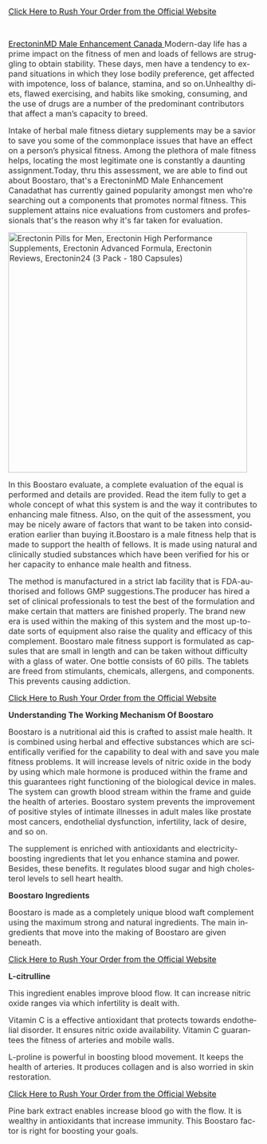 <p><a href="https://www.facebook.com/ErectoninMD.Male.Enhancement.Canada/"><span style="font-size: medium;"><span lang="en-US">Click Here to Rush Your Order from the Official Website</span></span></a></p>
<p>&nbsp;</p>
<p lang="en-US"><span style="color: #333333;"><span style="font-size: medium;"><a href="https://www.facebook.com/ErectoninMD.Male.Enhancement.Canada/">ErectoninMD Male Enhancement Canada </a>Modern-day life has a prime impact on the fitness of men and loads of fellows are struggling to obtain stability. These days, men have a tendency to expand situations in which they lose bodily preference, get affected with impotence, loss of balance, stamina, and so on.Unhealthy diets, flawed exercising, and habits like smoking, consuming, and the use of drugs are a number of the predominant contributors that affect a man&rsquo;s capacity to breed.</span></span></p>
<p lang="en-US"><span style="color: #333333;"><span style="font-size: medium;">Intake of herbal male fitness dietary supplements may be a savior to save you some of the commonplace issues that have an effect on a person&rsquo;s physical fitness. Among the plethora of male fitness helps, locating the most legitimate one is constantly a daunting assignment.Today, thru this assessment, we are able to find out about Boostaro, that's a ErectoninMD Male Enhancement Canadathat has currently gained popularity amongst men who're searching out a components that promotes normal fitness. This supplement attains nice evaluations from customers and professionals that's the reason why it's far taken for evaluation.</span></span></p>
<p lang="en-US"><span style="color: #333333;"><span style="font-size: medium;"><img src="https://m.media-amazon.com/images/I/71zLJvkkcHL._AC_UF1000,1000_QL80_.jpg" alt="Erectonin Pills for Men, Erectonin High Performance Supplements, Erectonin  Advanced Formula, Erectonin Reviews, Erectonin24 (3 Pack - 180 Capsules)" width="479" height="482" /></span></span></p>
<p lang="en-US"><span style="color: #333333;"><span style="font-size: medium;">In this Boostaro evaluate, a complete evaluation of the equal is performed and details are provided. Read the item fully to get a whole concept of what this system is and the way it contributes to enhancing male fitness. Also, on the quit of the assessment, you may be nicely aware of factors that want to be taken into consideration earlier than buying it.Boostaro is a male fitness help that is made to support the health of fellows. It is made using natural and clinically studied substances which have been verified for his or her capacity to enhance male health and fitness. </span></span></p>
<p lang="en-US"><span style="color: #333333;"><span style="font-size: medium;">The method is manufactured in a strict lab facility that is FDA-authorised and follows GMP suggestions.The producer has hired a set of clinical professionals to test the best of the formulation and make certain that matters are finished properly. The brand new era is used within the making of this system and the most up-to-date sorts of equipment also raise the quality and efficacy of this complement. Boostaro male fitness support is formulated as capsules that are small in length and can be taken without difficulty with a glass of water. One bottle consists of 60 pills. The tablets are freed from stimulants, chemicals, allergens, and components. This prevents causing addiction.</span></span></p>
<p lang="en-US"><span style="color: #333333;"><span style="font-size: medium;"><a href="https://www.facebook.com/ErectoninMD.Male.Enhancement.Canada/"><span style="font-size: medium;"><span lang="en-US">Click Here to Rush Your Order from the Official Website</span></span></a></span></span></p>
<p lang="en-US"><strong><span style="color: #333333;"><span style="font-size: medium;">Understanding The Working Mechanism Of Boostaro</span></span></strong></p>
<p lang="en-US"><span style="color: #333333;"><span style="font-size: medium;">Boostaro is a nutritional aid this is crafted to assist male health. It is combined using herbal and effective substances which are scientifically verified for the capability to deal with and save you male fitness problems. It will increase levels of nitric oxide in the body by using which male hormone is produced within the frame and this guarantees right functioning of the biological device in males. The system can growth blood stream within the frame and guide the health of arteries. Boostaro system prevents the improvement of positive styles of intimate illnesses in adult males like prostate most cancers, endothelial dysfunction, infertility, lack of desire, and so on. </span></span></p>
<p lang="en-US"><span style="color: #333333;"><span style="font-size: medium;">The supplement is enriched with antioxidants and electricity-boosting ingredients that let you enhance stamina and power. Besides, these benefits. It regulates blood sugar and high cholesterol levels to sell heart health.</span></span></p>
<p lang="en-US"><strong><span style="color: #333333;"><span style="font-size: medium;">Boostaro Ingredients</span></span></strong></p>
<p lang="en-US"><span style="color: #333333;"><span style="font-size: medium;">Boostaro is made as a completely unique blood waft complement using the maximum strong and natural ingredients. The main ingredients that move into the making of Boostaro are given beneath. </span></span></p>
<p lang="en-US"><a href="https://www.facebook.com/ErectoninMD.Male.Enhancement.Canada/"><span style="font-size: medium;"><span lang="en-US">Click Here to Rush Your Order from the Official Website</span></span></a></p>
<p lang="en-US"><strong><span style="color: #333333;"><span style="font-size: medium;">L-citrulline</span></span></strong></p>
<p lang="en-US"><span style="color: #333333;"><span style="font-size: medium;">This ingredient enables improve blood flow. It can increase nitric oxide ranges via which infertility is dealt with.</span></span></p>
<p lang="en-US"><span style="color: #333333;"><span style="font-size: medium;">Vitamin C is a effective antioxidant that protects towards endothelial disorder. It ensures nitric oxide availability. Vitamin C guarantees the fitness of arteries and mobile walls.</span></span></p>
<p lang="en-US"><span style="color: #333333;"><span style="font-size: medium;">L-proline is powerful in boosting blood movement. It keeps the health of arteries. It produces collagen and is also worried in skin restoration.</span></span></p>
<p lang="en-US"><a href="https://www.facebook.com/ErectoninMD.Male.Enhancement.Canada/"><span style="font-size: medium;"><span lang="en-US">Click Here to Rush Your Order from the Official Website</span></span></a></p>
<p lang="en-US"><span style="color: #333333;"><span style="font-size: medium;">Pine bark extract enables increase blood go with the flow. It is wealthy in antioxidants that increase immunity. This Boostaro factor is right for boosting your goals.</span></span></p>

